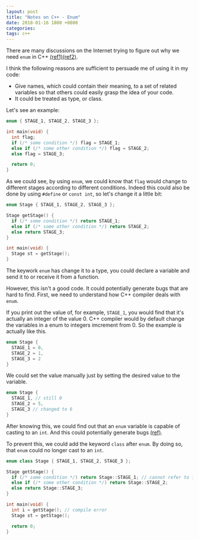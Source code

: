 ```yaml
---
layout: post
title: "Notes on C++ - Enum"
date: 2018-01-16 1800 +0800
categories:
tags: c++
---
```


There are many discussions on the Internet trying to figure out why we need ```enum``` in C++ [(ref1)](http://www.cplusplus.com/forum/beginner/12821/)[(ref2)](https://stackoverflow.com/questions/899917/why-do-people-use-enums-in-c-as-constants-while-they-can-use-const).

I think the following reasons are sufficient to persuade me of using it in my code:
- Give names, which could contain their meaning, to a set of related variables so that others could easily grasp the idea of your code.
- It could be treated as type, or class.

Let's see an example:
``` c++
enum { STAGE_1, STAGE_2, STAGE_3 };

int main(void) {
  int flag;
  if (/* some condition */) flag = STAGE_1;
  else if (/* some other condition */) flag = STAGE_2;
  else flag = STAGE_3;

  return 0;
}
```

As we could see, by using ```enum```, we could know that ```flag``` would change to different stages according to different conditions. Indeed this could also be done by using ```#define``` or ```const int```, so let's change it a little bit:
``` c++
enum Stage { STAGE_1, STAGE_2, STAGE_3 };

Stage getStage() {
  if (/* some condition */) return STAGE_1;
  else if (/* some other condition */) return STAGE_2;
  else return STAGE_3;
}

int main(void) {
  Stage st = getStage();
}
```

The keywork ```enum``` has change it to a type, you could declare a variable and send it to or receive it from a function.

However, this isn't a good code. It could potentially generate bugs that are hard to find. First, we need to understand how C++ compiler deals with ```enum```.

If you print out the value of, for example, ```STAGE_1```, you would find that it's actually an integer of the value 0. C++ compiler would by default change the variables in a enum to integers imcrement from 0. So the example is actually like this.
``` c++
enum Stage {
  STAGE_1 = 0,
  STAGE_2 = 1,
  STAGE_3 = 2
}
```

We could set the value manually just by setting the desired value to the variable.
``` c++
enum Stage {
  STAGE_1, // still 0
  STAGE_2 = 5,
  STAGE_3 // changed to 6
}
```

After knowing this, we could find out that an ```enum``` variable is capable of casting to an ```int```. And this could potentially generate bugs [(ref)](https://stackoverflow.com/questions/18335861/why-is-enum-class-preferred-over-plain-enum).

To prevent this, we could add the keyword ```class``` after ```enum```. By doing so, that ```enum``` could no longer cast to an ```int```.
``` c++
enum class Stage { STAGE_1, STAGE_2, STAGE_3 };

Stage getStage() {
  if (/* some condition */) return Stage::STAGE_1; // cannot refer to it simply by STAGE_1
  else if (/* some other condition */) return Stage::STAGE_2;
  else return Stage::STAGE_3;
}

int main(void) {
  int i = getStage(); // compile error
  Stage st = getStage();

  return 0;
}
```


